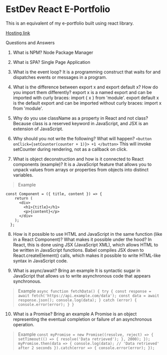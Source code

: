 # EstDev React E-Portfolio

This is an equivalent of my e-portfolio built using react library.

[Hosting link](https://calvinsendawula.github.io/estdev-react-e-portfolio/)

Questions and Answers
1. What is NPM?
Node Package Manager

2. What is SPA?
Single Page Application

3. What is the event loop?
It is a programming construct that waits for and dispatches events or messages in a program.

4. What is the difference between export x and export default x? How do you import them differently?
export x is a named export and can be imported with curly braces: import { x } from 'module'.
export default x is the default export and can be imported without curly braces: import x from 'module'.

5. Why do you use className as a property in React and not class?
Because class is a reserved keyword in JavaScript, and JSX is an extension of JavaScript.

6. Why should you not write the following? What will happen?
   `<button onClick={setCounter(counter + 1)}> +1 </button>`
This will invoke setCounter during rendering, not as a callback on click.

7. What is object deconstruction and how is it connected to React components (example)?
It is a JavaScript feature that allows you to unpack values from arrays or properties from objects into distinct variables.
> Example
```
const Component = ({ title, content }) => {
    return (
      <div>
        <h1>{title}</h1>
        <p>{content}</p>
      </div>
    );
  };
```
8. How is it possible to use HTML and JavaScript in the same function (like in a React Component)? What makes it possible under the hood?
In React, this is done using JSX (JavaScript XML), which allows HTML to be written in JavaScript functions.
Babel compiles JSX down to React.createElement() calls, which makes it possible to write HTML-like syntax in JavaScript code.

9. What is async/await? Bring an example
It is syntactic sugar in JavaScript that allows us to write asynchronous code that appears synchronous.
> Example
> `async function fetchData() {
    try {
      const response = await fetch('https://api.example.com/data');
      const data = await response.json();
      console.log(data);
    } catch (error) {
      console.error(error);
    }
  }
  `

10. What is a Promise? Bring an example
A Promise is an object representing the eventual completion or failure of an asynchronous operation.
> Example
> `const myPromise = new Promise((resolve, reject) => {
    setTimeout(() => {
      resolve('Data retrieved');
    }, 2000);
  });
  myPromise.then(data => {
    console.log(data); // 'Data retrieved' after 2 seconds
  }).catch(error => {
    console.error(error);
  });`
